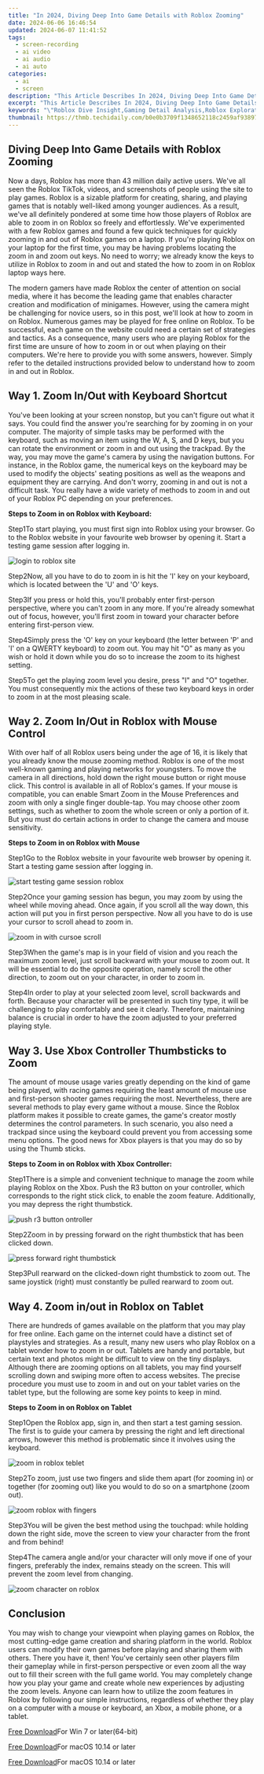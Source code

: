 ```yaml
---
title: "In 2024, Diving Deep Into Game Details with Roblox Zooming"
date: 2024-06-06 16:46:54
updated: 2024-06-07 11:41:52
tags: 
  - screen-recording
  - ai video
  - ai audio
  - ai auto
categories: 
  - ai
  - screen
description: "This Article Describes In 2024, Diving Deep Into Game Details with Roblox Zooming"
excerpt: "This Article Describes In 2024, Diving Deep Into Game Details with Roblox Zooming"
keywords: "\"Roblox Dive Insight,Gaming Detail Analysis,Roblox Exploration,Zoom in Roblox Games,In-Depth Game Info,Roblox Deep Details,Zoom Game Experience\""
thumbnail: https://thmb.techidaily.com/b0e0b3709f1348652118c2459af9389796059e0f6579c4e1ae20b05da950739b.jpg
---
```


## Diving Deep Into Game Details with Roblox Zooming

Now a days, Roblox has more than 43 million daily active users. We've all seen the Roblox TikTok, videos, and screenshots of people using the site to play games. Roblox is a sizable platform for creating, sharing, and playing games that is notably well-liked among younger audiences. As a result, we've all definitely pondered at some time how those players of Roblox are able to zoom in on Roblox so freely and effortlessly. We've experimented with a few Roblox games and found a few quick techniques for quickly zooming in and out of Roblox games on a laptop. If you're playing Roblox on your laptop for the first time, you may be having problems locating the zoom in and zoom out keys. No need to worry; we already know the keys to utilize in Roblox to zoom in and out and stated the how to zoom in on Roblox laptop ways here.

The modern gamers have made Roblox the center of attention on social media, where it has become the leading game that enables character creation and modification of minigames. However, using the camera might be challenging for novice users, so in this post, we'll look at how to zoom in on Roblox. Numerous games may be played for free online on Roblox. To be successful, each game on the website could need a certain set of strategies and tactics. As a consequence, many users who are playing Roblox for the first time are unsure of how to zoom in or out when playing on their computers. We're here to provide you with some answers, however. Simply refer to the detailed instructions provided below to understand how to zoom in and out in Roblox.

## Way 1\. Zoom In/Out with Keyboard Shortcut

You've been looking at your screen nonstop, but you can't figure out what it says. You could find the answer you're searching for by zooming in on your computer. The majority of simple tasks may be performed with the keyboard, such as moving an item using the W, A, S, and D keys, but you can rotate the environment or zoom in and out using the trackpad. By the way, you may move the game's camera by using the navigation buttons. For instance, in the Roblox game, the numerical keys on the keyboard may be used to modify the objects' seating positions as well as the weapons and equipment they are carrying. And don't worry, zooming in and out is not a difficult task. You really have a wide variety of methods to zoom in and out of your Roblox PC depending on your preferences.

**Steps to Zoom in on Roblox with Keyboard:**

Step1To start playing, you must first sign into Roblox using your browser. Go to the Roblox website in your favourite web browser by opening it. Start a testing game session after logging in.

![login to roblox site](https://images.wondershare.com/filmora/article-images/2022/07/login-to-roblox-site.jpg)

Step2Now, all you have to do to zoom in is hit the 'I' key on your keyboard, which is located between the 'U' and 'O' keys.

Step3If you press or hold this, you'll probably enter first-person perspective, where you can't zoom in any more. If you're already somewhat out of focus, however, you'll first zoom in toward your character before entering first-person view.

Step4Simply press the 'O' key on your keyboard (the letter between 'P' and 'I' on a QWERTY keyboard) to zoom out. You may hit "O" as many as you wish or hold it down while you do so to increase the zoom to its highest setting.

Step5To get the playing zoom level you desire, press "I" and "O" together. You must consequently mix the actions of these two keyboard keys in order to zoom in at the most pleasing scale.

## Way 2\. Zoom In/Out in Roblox with Mouse Control

With over half of all Roblox users being under the age of 16, it is likely that you already know the mouse zooming method. Roblox is one of the most well-known gaming and playing networks for youngsters. To move the camera in all directions, hold down the right mouse button or right mouse click. This control is available in all of Roblox's games. If your mouse is compatible, you can enable Smart Zoom in the Mouse Preferences and zoom with only a single finger double-tap. You may choose other zoom settings, such as whether to zoom the whole screen or only a portion of it. But you must do certain actions in order to change the camera and mouse sensitivity.

**Steps to Zoom in on Roblox with Mouse**

Step1Go to the Roblox website in your favourite web browser by opening it. Start a testing game session after logging in.

![start testing game session roblox](https://images.wondershare.com/filmora/article-images/2022/07/start-testing-game-session-roblox.jpg)

Step2Once your gaming session has begun, you may zoom by using the wheel while moving ahead. Once again, if you scroll all the way down, this action will put you in first person perspective. Now all you have to do is use your cursor to scroll ahead to zoom in.

![zoom in with cursoe scroll](https://images.wondershare.com/filmora/article-images/2022/07/zoom-in-with-cursoe-scroll.jpg)

Step3When the game's map is in your field of vision and you reach the maximum zoom level, just scroll backward with your mouse to zoom out. It will be essential to do the opposite operation, namely scroll the other direction, to zoom out on your character, in order to zoom in.

Step4In order to play at your selected zoom level, scroll backwards and forth. Because your character will be presented in such tiny type, it will be challenging to play comfortably and see it clearly. Therefore, maintaining balance is crucial in order to have the zoom adjusted to your preferred playing style.

## Way 3\. Use Xbox Controller Thumbsticks to Zoom

The amount of mouse usage varies greatly depending on the kind of game being played, with racing games requiring the least amount of mouse use and first-person shooter games requiring the most. Nevertheless, there are several methods to play every game without a mouse. Since the Roblox platform makes it possible to create games, the game's creator mostly determines the control parameters. In such scenario, you also need a trackpad since using the keyboard could prevent you from accessing some menu options. The good news for Xbox players is that you may do so by using the Thumb sticks.

**Steps to Zoom in on Roblox with Xbox Controller:**

Step1There is a simple and convenient technique to manage the zoom while playing Roblox on the Xbox. Push the R3 button on your controller, which corresponds to the right stick click, to enable the zoom feature. Additionally, you may depress the right thumbstick.

![push r3 button ontroller](https://images.wondershare.com/filmora/article-images/2022/07/push-r3-button-controller.jpg)

Step2Zoom in by pressing forward on the right thumbstick that has been clicked down.

![press forward right thumbstick](https://images.wondershare.com/filmora/article-images/2022/07/press-forward-right-thumbstick.jpg)

Step3Pull rearward on the clicked-down right thumbstick to zoom out. The same joystick (right) must constantly be pulled rearward to zoom out.

## Way 4\. Zoom in/out in Roblox on Tablet

There are hundreds of games available on the platform that you may play for free online. Each game on the internet could have a distinct set of playstyles and strategies. As a result, many new users who play Roblox on a tablet wonder how to zoom in or out. Tablets are handy and portable, but certain text and photos might be difficult to view on the tiny displays. Although there are zooming options on all tablets, you may find yourself scrolling down and swiping more often to access websites. The precise procedure you must use to zoom in and out on your tablet varies on the tablet type, but the following are some key points to keep in mind.

**Steps to Zoom in on Roblox on Tablet**

Step1Open the Roblox app, sign in, and then start a test gaming session. The first is to guide your camera by pressing the right and left directional arrows, however this method is problematic since it involves using the keyboard.

![zoom in roblox teblet](https://images.wondershare.com/filmora/article-images/2022/07/zoom-in-roblox-teblet.jpg)

Step2To zoom, just use two fingers and slide them apart (for zooming in) or together (for zooming out) like you would to do so on a smartphone (zoom out).

![zoom roblox with fingers](https://images.wondershare.com/filmora/article-images/2022/07/zoom-roblox-with-fingers.jpg)

Step3You will be given the best method using the touchpad: while holding down the right side, move the screen to view your character from the front and from behind!

Step4The camera angle and/or your character will only move if one of your fingers, preferably the index, remains steady on the screen. This will prevent the zoom level from changing.

![zoom character on roblox](https://images.wondershare.com/filmora/article-images/2022/07/zoom-character-on-roblox.jpg)

## Conclusion

You may wish to change your viewpoint when playing games on Roblox, the most cutting-edge game creation and sharing platform in the world. Roblox users can modify their own games before playing and sharing them with others. There you have it, then! You've certainly seen other players film their gameplay while in first-person perspective or even zoom all the way out to fill their screen with the full game world. You may completely change how you play your game and create whole new experiences by adjusting the zoom levels. Anyone can learn how to utilize the zoom features in Roblox by following our simple instructions, regardless of whether they play on a computer with a mouse or keyboard, an Xbox, a mobile phone, or a tablet.

[Free Download](https://tools.techidaily.com/wondershare/filmora/download/)For Win 7 or later(64-bit)

[Free Download](https://tools.techidaily.com/wondershare/filmora/download/)For macOS 10.14 or later

</article

[Free Download](https://tools.techidaily.com/wondershare/filmora/download/)For macOS 10.14 or later

<ins class="adsbygoogle"
     style="display:block"
     data-ad-format="autorelaxed"
     data-ad-client="ca-pub-7571918770474297"
     data-ad-slot="1223367746"></ins>

<ins class="adsbygoogle"
     style="display:block"
     data-ad-format="autorelaxed"
     data-ad-client="ca-pub-7571918770474297"
     data-ad-slot="1223367746"></ins>



<ins class="adsbygoogle"
     style="display:block"
     data-ad-client="ca-pub-7571918770474297"
     data-ad-slot="8358498916"
     data-ad-format="auto"
     data-full-width-responsive="true"></ins>

